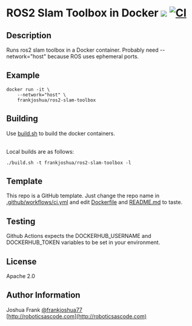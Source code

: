 # ROS2 Slam Toolbox in Docker [![](https://img.shields.io/docker/pulls/frankjoshua/ros2-slam-toolbox)](https://hub.docker.com/r/frankjoshua/ros2-slam-toolbox) [![CI](https://github.com/frankjoshua/docker-ros2-slam-toolbox/workflows/CI/badge.svg)](https://github.com/frankjoshua/docker-ros2-slam-toolbox/actions)

## Description

Runs ros2 slam toolbox in a Docker container. Probably need --network="host" because ROS uses ephemeral ports.

## Example

```
docker run -it \
    --network="host" \
    frankjoshua/ros2-slam-toolbox
```

## Building

Use [build.sh](build.sh) to build the docker containers.

<br>Local builds are as follows:

```
./build.sh -t frankjoshua/ros2-slam-toolbox -l
```

## Template

This repo is a GitHub template. Just change the repo name in [.github/workflows/ci.yml](.github/workflows/ci.yml) and edit [Dockerfile](Dockerfile) and [README.md](README.md) to taste.

## Testing

Github Actions expects the DOCKERHUB_USERNAME and DOCKERHUB_TOKEN variables to be set in your environment.

## License

Apache 2.0

## Author Information

Joshua Frank [@frankjoshua77](https://www.twitter.com/@frankjoshua77)
<br>
[http://roboticsascode.com](http://roboticsascode.com)
